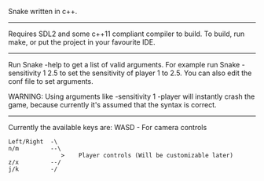 Snake written in c++.

-------------------------

Requires SDL2 and some c++11 compliant compiler to build.
To build, run make, or put the project in your favourite IDE.

-------------------------

Run  Snake -help  to get a list of valid arguments.
For example run  Snake -sensitivity 1 2.5  to set the sensitivity of player 1 to 2.5.
You can also edit the conf file to set arguments.

WARNING:
	Using arguments like -sensitivity 1 -player  will instantly crash the game,
	because currently it's assumed that the syntax is correct.

-------------------------

Currently the available keys are:
	WASD	-	For camera controls
	
	Left/Right  -\
	n/m	        --\
	               >	Player controls (Will be customizable later)
	z/x         --/
	j/k         -/
